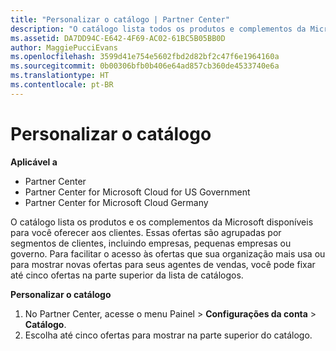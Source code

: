 ```yaml
---
title: "Personalizar o catálogo | Partner Center"
description: "O catálogo lista todos os produtos e complementos da Microsoft disponíveis para os parceiros vender."
ms.assetid: DA7DD94C-E642-4F69-AC02-61BC5B05BB0D
author: MaggiePucciEvans
ms.openlocfilehash: 3599d41e754e5602fbd2d82bf2c47f6e1964160a
ms.sourcegitcommit: 0b00306bfb0b406e64ad857cb360de4533740e6a
ms.translationtype: HT
ms.contentlocale: pt-BR
---
```

# <a name="customize-the-catalog"></a>Personalizar o catálogo

**Aplicável a**

-  Partner Center
-  Partner Center for Microsoft Cloud for US Government
-  Partner Center for Microsoft Cloud Germany

O catálogo lista os produtos e os complementos da Microsoft disponíveis para você oferecer aos clientes. Essas ofertas são agrupadas por segmentos de clientes, incluindo empresas, pequenas empresas ou governo. Para facilitar o acesso às ofertas que sua organização mais usa ou para mostrar novas ofertas para seus agentes de vendas, você pode fixar até cinco ofertas na parte superior da lista de catálogos.

**Personalizar o catálogo**

1.  No Partner Center, acesse o menu Painel &gt; **Configurações da conta** &gt; **Catálogo**.
2.  Escolha até cinco ofertas para mostrar na parte superior do catálogo.

 

 



